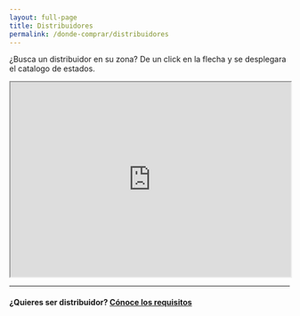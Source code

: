 ```yaml
---
layout: full-page
title: Distribuidores
permalink: /donde-comprar/distribuidores
---
```


<p>¿Busca un distribuidor en su zona? De un click en la flecha y se desplegara el catalogo de estados.</p>
<iframe src="https://www.mybusinesspos.com/distribuidores.aspx" width="100%" height="350px"></iframe>
<hr>
<h4 class="text-center">¿Quieres ser distribuidor? <a href="ser-distribuidor">Cónoce los requisitos</a></h4>
